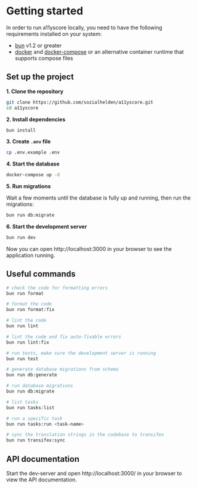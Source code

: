 # Getting started

In order to run a11yscore locally, you need to have the following requirements installed on your system:

* [bun](https://bun.sh/) v1.2 or greater
* [docker](https://docs.docker.com/desktop/) and [docker-compose](https://docs.docker.com/compose/install/) or an alternative container runtime that supports compose files

## Set up the project

**1. Clone the repository**
```bash
git clone https://github.com/sozialhelden/a11yscore.git
cd a11yscore
```

**2. Install dependencies**
```bash
bun install
```

**3. Create `.env` file**
```bash
cp .env.example .env
```

**4. Start the database**
```bash
docker-compose up -d
```

**5. Run migrations**

Wait a few moments until the database is fully up and running, then run the migrations:
```bash
bun run db:migrate
```

**6. Start the development server**
```bash
bun run dev
```

Now you can open http://localhost:3000 in your browser to see the application running.

## Useful commands

```bash
# check the code for formatting errors
bun run format

# format the code
bun run format:fix

# lint the code
bun run lint

# lint the code and fix auto-fixable errors
bun run lint:fix

# run tests, make sure the development server is running
bun run test

# generate database migrations from schema
bun run db:generate

# run database migrations
bun run db:migrate

# list tasks
bun run tasks:list

# run a specific task
bun run tasks:run <task-name>

# sync the translation strings in the codebase to transifex
bun run transifex:sync
```

## API documentation

Start the dev-server and open http://localhost:3000/ in your browser to view the API documentation.
